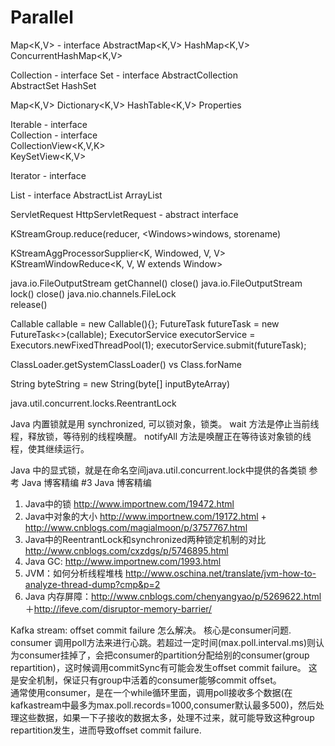Parallel
========
Map<K,V> - interface
	AbstractMap<K,V>
		HashMap<K,V>
		ConcurrentHashMap<K,V>

Collection<E> - interface
	Set<E> - interface
		AbstractCollection<Set>		
			AbstractSet<E>
				HashSet<E>


				
				

Map<K,V>
	Dictionary<K,V>
		HashTable<K,V>
			Properties				
		
Iterable<T> - interface		
	Collection<E> - interface	
		CollectionView<K,V,K>		
			KeySetView<K,V>


Iterator<E> - interface		

List<T> - interface
	AbstractList<T>
		ArrayList<T>

ServletRequest
	HttpServletRequest - abstract interface
	
	
KStreamGroup.reduce(reducer, <Windows<W>>windows, storename)

KStreamAggProcessorSupplier<K, Windowed<K>, V, V>
	KStreamWindowReduce<K, V, W extends Window>

java.io.FileOutputStream
	getChannel()
	close()
java.io.FileOutputStream
	lock()
	close()
java.nio.channels.FileLock	
	release()
	
Callable<GenericDataModel> callable = new Callable<GenericDataModel>(){};
FutureTask<GenericDataModel> futureTask = new FutureTask<>(callable);
ExecutorService executorService = Executors.newFixedThreadPool(1);
executorService.submit(futureTask);

ClassLoader.getSystemClassLoader() vs Class.forName

String byteString = new String(byte[] inputByteArray)


java.util.concurrent.locks.ReentrantLock

Java 内置锁就是用 synchronized, 可以锁对象，锁类。
wait 方法是停止当前线程，释放锁，等待别的线程唤醒。
notifyAll 方法是唤醒正在等待该对象锁的线程，使其继续运行。

Java 中的显式锁，就是在命名空间java.util.concurrent.lock中提供的各类锁
参考 Java 博客精编 #3
Java 博客精编
1. Java中的锁 http://www.importnew.com/19472.html
2. Java中对象的大小 http://www.importnew.com/19172.html + 
http://www.cnblogs.com/magialmoon/p/3757767.html
3. Java中的ReentrantLock和synchronized两种锁定机制的对比 http://www.cnblogs.com/cxzdgs/p/5746895.html
4. Java GC: http://www.importnew.com/1993.html
5. JVM：如何分析线程堆栈 http://www.oschina.net/translate/jvm-how-to-analyze-thread-dump?cmp&p=2
6. Java 内存屏障：http://www.cnblogs.com/chenyangyao/p/5269622.html
＋http://ifeve.com/disruptor-memory-barrier/


Kafka stream: 
offset commit failure 怎么解决。 核心是consumer问题. consumer 调用poll方法来进行心跳。若超过一定时间(max.poll.interval.ms)则认为consumer挂掉了，会把consumer的partition分配给别的consumer(group repartition)，这时候调用commitSync有可能会发生offset commit failure。
这是安全机制，保证只有group中活着的consumer能够commit offset。  
通常使用consumer，是在一个while循环里面，调用poll接收多个数据(在kafkastream中最多为max.poll.records=1000,consumer默认最多500)，然后处理这些数据，如果一下子接收的数据太多，处理不过来，就可能导致这种group repartition发生，进而导致offset commit failure.
